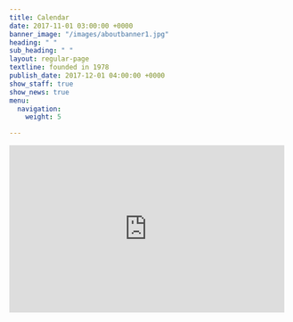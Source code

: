 ```yaml
---
title: Calendar
date: 2017-11-01 03:00:00 +0000
banner_image: "/images/aboutbanner1.jpg"
heading: " "
sub_heading: " "
layout: regular-page
textline: founded in 1978
publish_date: 2017-12-01 04:00:00 +0000
show_staff: true
show_news: true
menu:
  navigation:
    weight: 5

---
```

<iframe src="https://www.google.com/calendar/embed?showTitle=0&amp;showPrint=0&amp;showCalendars=0&amp;height=400&amp;wkst=1&amp;bgcolor=%23FFFFFF&amp;src=sumchoir%40gmail.com&amp;color=%232952A3&amp;ctz=America%2FHalifax" style=" border-width:0 " width="98%" height="300" frameborder="0" scrolling="no"></iframe>